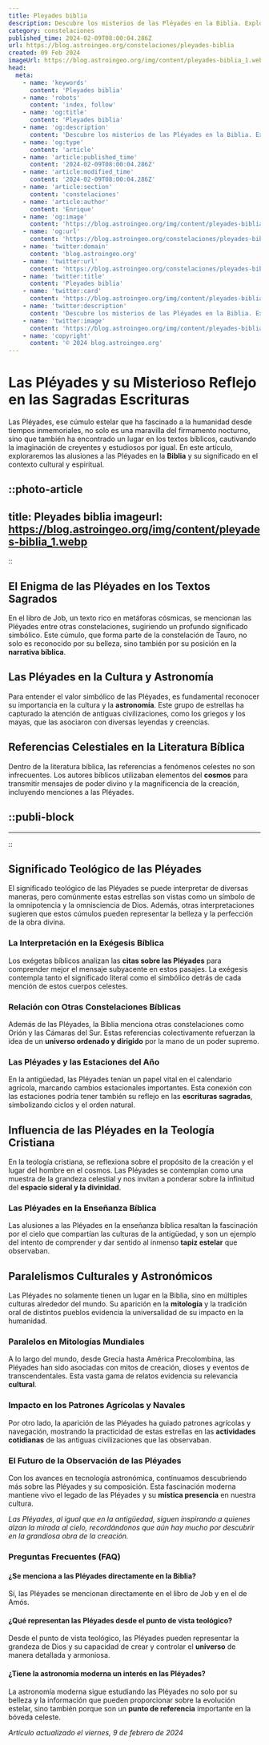 ```yaml
---
title: Pleyades biblia
description: Descubre los misterios de las Pléyades en la Biblia. Explora su simbolismo celestial y su impacto en la espiritualidad.
category: constelaciones
published_time: 2024-02-09T08:00:04.286Z
url: https://blog.astroingeo.org/constelaciones/pleyades-biblia
created: 09 Feb 2024
imageUrl: https://blog.astroingeo.org/img/content/pleyades-biblia_1.webp
head:
  meta:
    - name: 'keywords'
      content: 'Pleyades biblia'
    - name: 'robots'
      content: 'index, follow'
    - name: 'og:title'
      content: 'Pleyades biblia'
    - name: 'og:description'
      content: 'Descubre los misterios de las Pléyades en la Biblia. Explora su simbolismo celestial y su impacto en la espiritualidad.'
    - name: 'og:type'
      content: 'article'
    - name: 'article:published_time'
      content: '2024-02-09T08:00:04.286Z'
    - name: 'article:modified_time'
      content: '2024-02-09T08:00:04.286Z'
    - name: 'article:section'
      content: 'constelaciones'
    - name: 'article:author'
      content: 'Enrique'
    - name: 'og:image'
      content: 'https://blog.astroingeo.org/img/content/pleyades-biblia_1.webp'
    - name: 'og:url'
      content: 'https://blog.astroingeo.org/constelaciones/pleyades-biblia'
    - name: 'twitter:domain'
      content: 'blog.astroingeo.org'
    - name: 'twitter:url'
      content: 'https://blog.astroingeo.org/constelaciones/pleyades-biblia'
    - name: 'twitter:title'
      content: 'Pleyades biblia'
    - name: 'twitter:card'
      content: 'https://blog.astroingeo.org/img/content/pleyades-biblia_1.webp'
    - name: 'twitter:description'
      content: 'Descubre los misterios de las Pléyades en la Biblia. Explora su simbolismo celestial y su impacto en la espiritualidad.'
    - name: 'twitter:image'
      content: 'https://blog.astroingeo.org/img/content/pleyades-biblia_1.webp'
    - name: 'copyright'
      content: '© 2024 blog.astroingeo.org'
---
```

# Las Pléyades y su Misterioso Reflejo en las Sagradas Escrituras

Las Pléyades, ese cúmulo estelar que ha fascinado a la humanidad desde tiempos inmemoriales, no solo es una maravilla del firmamento nocturno, sino que también ha encontrado un lugar en los textos bíblicos, cautivando la imaginación de creyentes y estudiosos por igual. En este artículo, exploraremos las alusiones a las Pléyades en la **Biblia** y su significado en el contexto cultural y espiritual.


::photo-article
---
title: Pleyades biblia
imageurl: https://blog.astroingeo.org/img/content/pleyades-biblia_1.webp
---
::


## El Enigma de las Pléyades en los Textos Sagrados

En el libro de Job, un texto rico en metáforas cósmicas, se mencionan las Pléyades entre otras constelaciones, sugiriendo un profundo significado simbólico. Este cúmulo, que forma parte de la constelación de Tauro, no solo es reconocido por su belleza, sino también por su posición en la **narrativa bíblica**.

## Las Pléyades en la Cultura y Astronomía

Para entender el valor simbólico de las Pléyades, es fundamental reconocer su importancia en la cultura y la **astronomía**. Este grupo de estrellas ha capturado la atención de antiguas civilizaciones, como los griegos y los mayas, que las asociaron con diversas leyendas y creencias.

## Referencias Celestiales en la Literatura Bíblica

Dentro de la literatura bíblica, las referencias a fenómenos celestes no son infrecuentes. Los autores bíblicos utilizaban elementos del **cosmos** para transmitir mensajes de poder divino y la magnificencia de la creación, incluyendo menciones a las Pléyades.


  ::publi-block
  ---
  ---
  ::
  
  
## Significado Teológico de las Pléyades

El significado teológico de las Pléyades se puede interpretar de diversas maneras, pero comúnmente estas estrellas son vistas como un símbolo de la omnipotencia y la omnisciencia de Dios. Además, otras interpretaciones sugieren que estos cúmulos pueden representar la belleza y la perfección de la obra divina.

### La Interpretación en la Exégesis Bíblica

Los exégetas bíblicos analizan las **citas sobre las Pléyades** para comprender mejor el mensaje subyacente en estos pasajes. La exégesis contempla tanto el significado literal como el simbólico detrás de cada mención de estos cuerpos celestes.

### Relación con Otras Constelaciones Bíblicas

Además de las Pléyades, la Biblia menciona otras constelaciones como Orión y las Cámaras del Sur. Estas referencias colectivamente refuerzan la idea de un **universo ordenado y dirigido** por la mano de un poder supremo.

### Las Pléyades y las Estaciones del Año

En la antigüedad, las Pléyades tenían un papel vital en el calendario agrícola, marcando cambios estacionales importantes. Esta conexión con las estaciones podría tener también su reflejo en las **escrituras sagradas**, simbolizando ciclos y el orden natural.

## Influencia de las Pléyades en la Teología Cristiana

En la teología cristiana, se reflexiona sobre el propósito de la creación y el lugar del hombre en el cosmos. Las Pléyades se contemplan como una muestra de la grandeza celestial y nos invitan a ponderar sobre la infinitud del **espacio sideral y la divinidad**.

### Las Pléyades en la Enseñanza Bíblica

Las alusiones a las Pléyades en la enseñanza bíblica resaltan la fascinación por el cielo que compartían las culturas de la antigüedad, y son un ejemplo del intento de comprender y dar sentido al inmenso **tapiz estelar** que observaban.

## Paralelismos Culturales y Astronómicos

Las Pléyades no solamente tienen un lugar en la Biblia, sino en múltiples culturas alrededor del mundo. Su aparición en la **mitología** y la tradición oral de distintos pueblos evidencia la universalidad de su impacto en la humanidad.

### Paralelos en Mitologías Mundiales

A lo largo del mundo, desde Grecia hasta América Precolombina, las Pléyades han sido asociadas con mitos de creación, dioses y eventos de transcendentales. Esta vasta gama de relatos evidencia su relevancia **cultural**.

### Impacto en los Patrones Agrícolas y Navales

Por otro lado, la aparición de las Pléyades ha guiado patrones agrícolas y navegación, mostrando la practicidad de estas estrellas en las **actividades cotidianas** de las antiguas civilizaciones que las observaban.

### El Futuro de la Observación de las Pléyades

Con los avances en tecnología astronómica, continuamos descubriendo más sobre las Pléyades y su composición. Esta fascinación moderna mantiene vivo el legado de las Pléyades y su **mística presencia** en nuestra cultura.

*Las Pléyades, al igual que en la antigüedad, siguen inspirando a quienes alzan la mirada al cielo, recordándonos que aún hay mucho por descubrir en la grandiosa obra de la creación.*

### Preguntas Frecuentes (FAQ)

#### ¿Se menciona a las Pléyades directamente en la Biblia?

Sí, las Pléyades se mencionan directamente en el libro de Job y en el de Amós.

#### ¿Qué representan las Pléyades desde el punto de vista teológico?

Desde el punto de vista teológico, las Pléyades pueden representar la grandeza de Dios y su capacidad de crear y controlar el **universo** de manera detallada y armoniosa.

#### ¿Tiene la astronomía moderna un interés en las Pléyades?

La astronomía moderna sigue estudiando las Pléyades no solo por su belleza y la información que pueden proporcionar sobre la evolución estelar, sino también porque son un **punto de referencia** importante en la bóveda celeste.

_Artículo actualizado el viernes, 9 de febrero de 2024_